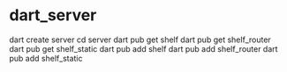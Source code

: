 # dart_server
dart create server
cd server
dart pub get shelf
dart pub get shelf_router
dart pub get shelf_static
dart pub add shelf
dart pub add shelf_router
dart pub add shelf_static
